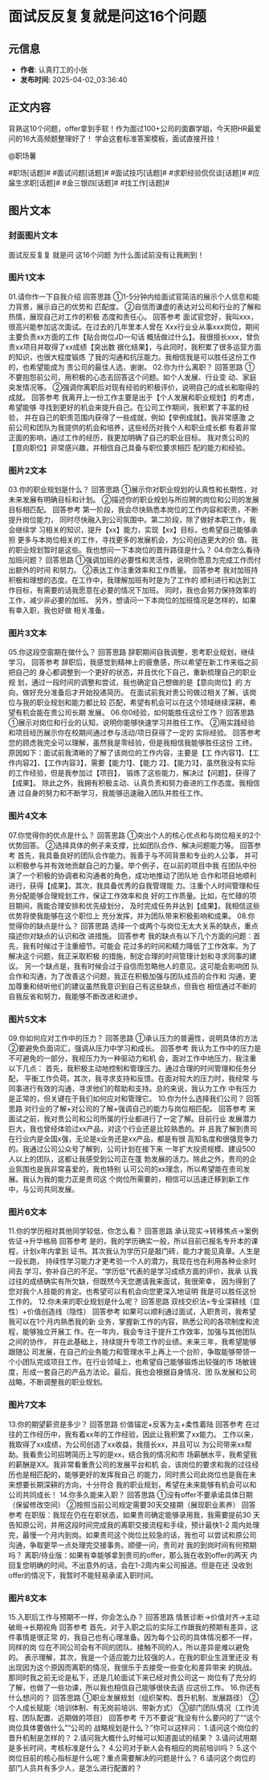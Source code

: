 # 面试反反复复就是问这16个问题

## 元信息
- **作者**: 认真打工的小张
- **发布时间**: 2025-04-02_03:36:40

## 正文内容

背熟这10个问题，offer拿到手软！作为面过100+公司的面霸学姐，今天把HR最爱问的16大高频题整理好了！
学会这套标准答案模板，面试直接开挂！
	
﻿@职场薯﻿
	
﻿#职场[话题]#﻿ ﻿#面试问题[话题]#﻿ ﻿#面试技巧[话题]#﻿ ﻿#求职经验侃侃谈[话题]#﻿ ﻿#应届生求职[话题]#﻿ ﻿#金三银四[话题]#﻿ ﻿#找工作[话题]#﻿

## 图片文本

### 封面图片文本

面试反反复复
就是问
这16个问题
为什么面试前没有让我刷到！

### 图片1文本

01.请你作一下自我介绍
回答思路
①1-5分钟内给面试官简洁的展示个人信息和能力背景，展示自己的优势和
匹配度。
②自信而谦虚的表达对公司和行业的了解和热情，展现自己对工作的积极
态度和责任心。
回答参考
面试官您好，我叫xxx，很高兴能参加这次面试。在过去的几年里本人曾在
Xxx行业业从事xxx岗位，期间主要负责xx方面的工作【贴合岗位JD一句话
概括做过什么】。我很擅长xxx，曾负责xx项目并取得了xx成绩【突出数
据化结果】，与此同时，我积累了很多运营方面的知识，也很大程度锻炼
了我的沟通和抗压能力。我相信我是可以胜任这份工作的，也希望能成为
贵公司的最佳人选，谢谢。
02.你为什么离职？
回答思路
①不要抱怨前公司，用积极的心态去回答这个问题。如个人发展、行业变
动、家庭突发情况等。
②强调你离职后对现有经验的积极评价，说明自己的成长和取得的成就。
回答参考
我离开上一份工作主要是出于【个人发展和职业规划】的考虑，希望能够
寻找到更好的机会来提升自己。在公司工作期间，我积累了丰富的经验，
并在自己的职责范围内获得了一些成就，例如【举例成就】。我非常感激
之前公司和团队为我提供的机会和培养，这些经历对我个人和职业成长都
有着非常正面的影响，通过工作的经历，我更加明确了自己的职业目标。
我对贵公司的【意向职位】非常感兴趣，并相信自己具备与职位要求相匹
配的能力和经验。

### 图片2文本

03.你的职业规划是什么？
回答思路
①展示你对职业规划的认真性和长期性，对未来发展有明确目标和计划。
②描述你的职业规划与所应聘的岗位和公司的发展目标相匹配。
回答参考
第一阶段，我会尽快熟悉本岗位的工作内容和职责，不断提升岗位能力，
同时尽快融入到公司氛围中。第二阶段，除了做好本职工作，我会继续学
习相关的知识，提升【xx】能力，实现【xx】目标，也希望自己能够承担
更多与本岗位相关的工作，寻找更多的发展机会，为公司创造更大的价
值。我的职业规划暂时是这些。我也想问一下本岗位的晋升路径是什么？
04.你怎么看待加班问题？
回答思路
①强调加班的必要性和灵活性，说明你愿意为完成工作而付出额外的时间
和努力。
②表达工作注重效率和工作质量。
回答参考
我对加班持积极和理想的态度。在工作中，我理解加班有时是为了工作的
顺利进行和达到工作目标，有需要的话我愿意在必要的情况下加班。
同时，我也会努力保持效率的工作，减少非必要的加班。
另外，想请问一下本岗位的加班情况是怎样的，如果有幸入职，我也好做
相关准备。

### 图片3文本

05.你这段空窗期在做什么？
回答思路
辞职期间自我调整，思考职业规划，继续学习。
回答参考
辞职后，我感觉到精神上的疲惫感，所以希望在新工作来临之前把自己的
身心都调整到一个更好的状态，并且优化下自己，重新梳理自己的职业规
划，通过一段时间的调整和尝试，我也确定自己想做的是【意向岗位】的
方向，做好充分准备后才开始投递简历。
在面试前我对贵公司做过相关了解，该岗位与我的职业规划和能力都比较
匹配，希望有机会可以在这个领域继续深耕，希望有机会能在贵公司长期
发展。
06.你0经验，如何能胜任这份工作？
回答思路
①展示对岗位和行业的认知，说明你能够快速学习并胜任工作。
②用实践经验和项目经历展示你在校期间通过参与活动/项日获得了一定的
实际经验。
回答参考
您的顾虑我完全可以理解，虽然我是零经验，但是我相信我能够胜任这份
工终。原因如下：面试前我清晰的了解了该岗位的工作内容，主要是【工
作内容1】、【工作内容2】、【工作内容3】，需要【能力1】、【能力
2】、【能力3】，虽然我没有实际的工作经验，但是我参加过【项目】，
锻炼了这些能力，解决过【问题】，获得了【成果】。
除此之外，我拥有积极主动、认真负责和努力奋进的工作态度。我相信通
过自身的努力和不断学习，我能够迅速融入团队并胜任工作。

### 图片4文本

07.你觉得你的优点是什么？
回答思路
①突出个人的核心优点和与岗位相关的2个优势回答。
②选择具体的例子来支撑，比如团队合作、解决问题能力等。
回答参考
首先，我具备良好的团队合作能力。我善于与不同背景和专业的人公事，
并可以积极参与并有效地贡献自己的力量。举个例子，在以前的项目中我
在团队中扮演了一个积极的协调者和沟通者的角色，成功地推动了团队地
合作和项目地顺利进行，获得【成果】。其次，我具备优秀的自我管理能
力。注重个人时间管理和任务分配能够合理规划工作，保证工作效率和良
好的工作质量。比如，在忙碌的项目期间，我能合理安排和优先级划分，
及时完成任务并达到【成果】。我相信这些优势将使我能够在这个职位上
充分发挥，并为团队带来积极影响和成果。
08.你觉得你的缺点是什么？
回答思路
选择一个或两个与岗位无太大关系的缺点，重点描述你对缺点的认识和改
进措施。
回答参考
我的缺点有以下几个方面的问题：首先，我有时候过于注重细节。可能会
花过多的时间和精力降低了工作效率。为了解决这个问题，我正采取积极
的措施，制定合理的时间管理计划和寻求同事的建议。
另一个缺点是，我有时候会过于自信而忽略他人的意见。这可能会影响团
队合作和沟通，为了改善这个问题，我正在积极加强与团队成员的合作和
沟通，更加尊重和倾听他们的建议虽然我意识到自己有这些缺点，但我也
相信通过不断的自我反省和努力，我能够不断改进和进步。

### 图片5文本

09.你如何应对工作中的压力？
回答思路
①承认压力的普遍性，说明具体的方法
②要避免负面词汇，强调从压力中学习和成长。
回答参考
我认为工作中的压力是不可避免的一部分，我视压力为一种驱动力和机
会，面对工作中地压力，我注重以下几点：
首先，我积极主动地控制和管理压力。通过合理的时间管理和任务分配，
平衡工作负荷。其次，我寻求支持和反馈。在面对较大的压力时，我经常
与同事进行有效的沟通，寻求他们的帮助和支持。总的来说，我认为工作
中有压力是正常的，但关键在于我们如何应对和管理它。
10.你为什么选择我们公司？
回答思路
对行业的了解+对公司的了解+强调自己的能力与岗位相匹配。
回答参考
来面试之前，我对贵公司和公司所属的行业都进行了一定了解。目前行业
发展潜力巨大，我也曾经体验过xx产品，对这个行业还是比较熟悉的。并
且我了解到贵司在行业内是全国x强，无论是x业务还是xx产品，都是有很
高知名度和很强竞争力的。我通过公司公众号了解到，公司计划在接下来
一年扩大投资规模、建设500人以上的团队，这都让我感受到公司正在蓬
勃发展的活力。除此之外，贵司的企业氛围也是我非常喜爱的，我也特别
认可公司的xx理念，所以希望能在贵司发展。我认为我的能力正是贵司这
个岗位所需要的，相信可以迅速迁移到新工作中，与公司共同发展。

### 图片6文本

11.你的学历相对其他同学较低，你怎么看？
回答思路
承认现实→转移焦点→案例佐证→升华格局
回答参考
是的，我的学历确实一般，所以目前已报名专升本的课程，计划x年内拿到
证书。其次我认为学历只是敲门砖，能力才能见真章。人生是一段长跑，
持续性学习能力才更考验一个人的潜力，我现在也在利用各种业余时间去
学习，弥补自己的不足。“学历低”代表的是学习成绩方面的评价，我承
认我过往的成绩确实有所欠缺，但既然今天您邀请我来面试，我很荣幸，
因为得到了您对我个人技能的肯定。也希望可以有机会向您更深入地证明
我是可以胜任这份工作的。
12.你未来的职业规划是什么呢？
回答思路
双线交织法=专业深耕线（显性）+价值创造线（隐性）
回答参考
如果可以顺利通过面试，入职贵司，我希望我可以在1个月内熟悉我的新
业务，掌握新工作的内容，熟悉公司的各项制度和流程，能够独立开展工
作。在一年内，我会专注于提升工作效率，加强与其他团队之间的协作，
并在此基础上，持续提升专项工作的业绩。未来三年，我希望能够跟随公
司发展，在自己的业务能力和管理水平上再上一个台阶，争取能够带领一
个小团队完成项目工作。在行业领域上，也希望自己能够锻炼出较强的市
场敏镜度，形成一套自己的产品方法论。最后，我也会根据自身情况、团
队发展和公司战略，不断调整我的职业规划。

### 图片7文本

13.你的期望薪资是多少？
回答思路
价值锚定+反客为主+柔性着陆
回答参考
在过往的工作经历中，我有着xx年的工作经验，因此让我积累了xx能力。
工作以来，我取得了xx成绩，为公司创造了xx收益，我擅长xx，并且可以
为公司带来xx帮助。我看贵公司招聘简历上写的是xx，结合我的情况和市
场薪酬水平，我希望我的薪酬是XX。我非常看重贵公司的发展平台和机
会，该岗位的要求和我的过往经历也是相匹配的，能够更好的发挥我自己
的能力，同时贵公司此岗位也是我在未来想要长期深耕的方向，十分符合
我的职业规划，希望在未来能够有机会可以和公司共同成长！
14.你多久能来入职？
回答思路
①没有offer不要承诺具体日期（保留修改空间）
②按照当前公司规定需要30天交接期（展现职业素养）
回答参考
在职版：我现在仍在在职状态，如果贵司确定能够录用我，我需要提前30
天告知原公司，并用这段时间完成我的离职交接流程和手续，预计最快1-2
周内处理完，最慢一个月内到岗。如果贵司这个岗位比较急的话，我也可
以尝试和原公司沟通，争取更早一点处理完交接事务。顺便一问，贵司对
我的到岗时间有何预期吗？
离职/待业版：如果有幸能够拿到贵司的offer，那么我在收到offer的两天
内回复您明确的时间。不出意外的话，会在1-2周内来公司报道。但是在还
没收到offer的情况下，我暂时不能轻易承诺入职时间。

### 图片8文本

15.入职后工作与预期不一样，你会怎么办？
回答思路
情景诊断→价值对齐→主动破局→长期视角
回答参考
首先，对于入职之后的实际工作跟我的预期有差异，这件事情是很正常
的，我自己也有心理准备。因为每个公司的具体情况都不一样，同样的岗
位在不同公司会有不同的团队、接触不同的人，所以差异是难以避免的。
表示理解，其次，我是一个适应能力比较强的人，在我的职业生涯里还没
有出现因为这个原因而离职的情况，我很乐于去接受一些变化和差异带来
的挑战。那同时我之前无论是私下，还是几轮面试下来已经对贵公司这一
岗位有了充分的了解，也做了一些功课，所以我也相信自己能够很快去适
应这份工作。
16.你还有什么想问的？
回答思路
①职业发展规划（组织架构、晋升机制、发展路径）
②个人成长赋能（培训体制、有无岗前培训、带新方式）
③部门团队情况（工作流程、团队配置、近期做的项目）
回答参考
千万不要说“我没有什么要问的了”“这个岗位具体要做什么”“公司的
战略规划是什么？”你可以这样问：
1.请问这个岗位的晋升机制是怎样的？
2.请问我大概什么时候可以知道面试的结果？
3.请问试用期是多长时间，考核标准是什么？
4.公司对于新人会有相应的岗前培训吗？
5.这个岗位目前的核心指标是什么呢？重点需要解决的问题是什么？
6.请问这个岗位的部门人员共有多少人，是怎么进行配置的？